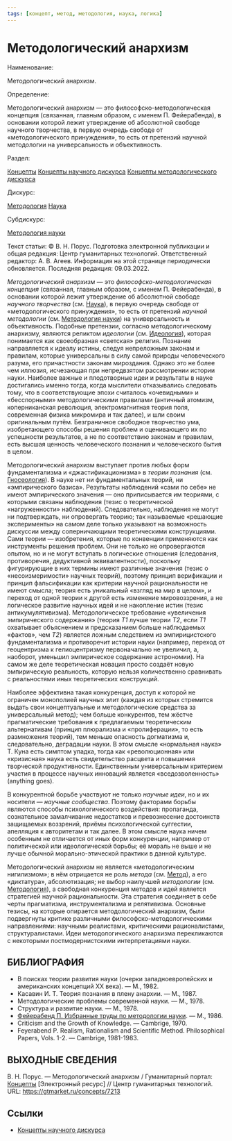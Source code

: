 ```yaml
---
tags: [концепт, метод, методология, наука, логика]
---
```

# Методологический анархизм

Наименование:

Методологический анархизм.

Определение:

Методологический анархизм — это философско-методологическая концепция (связанная, главным образом, с именем П. Фейерабенда), в основании которой лежит утверждение об абсолютной свободе научного творчества, в первую очередь свободе от «методологического принуждения», то есть от претензий научной методологии на универсальность и объективность.

Раздел:

[Концепты](https://gtmarket.ru/concepts/)  [Концепты научного дискурса](https://gtmarket.ru/concepts/scientific-concepts) [Концепты методологического дискурса](https://gtmarket.ru/concepts/methodological-concepts)

Дискурс:

[Методология](https://gtmarket.ru/concepts/6870) [Наука](https://gtmarket.ru/concepts/6860)

Субдискурс:

[Методология науки](https://gtmarket.ru/concepts/6872)

Текст статьи: © В. Н. Порус. Подготовка электронной публикации и общая редакция: Центр гуманитарных технологий. Ответственный редактор: А. В. Агеев. Информация на этой странице периодически обновляется. Последняя редакция: 09.03.2022.

_Методологический анархизм_ — это _философско-методологическая концепция_ (связанная, главным образом, с именем П. Фейерабенда), в основании которой лежит утверждение об абсолютной свободе _научного творчества_ (см. [Наука](https://gtmarket.ru/concepts/6860)), в первую очередь свободе от «методологического принуждения», то есть от претензий _научной методологии_ (см. [Методология науки](https://gtmarket.ru/concepts/6872)) на универсальность и объективность. Подобные претензии, согласно методологическому анархизму, являются реликтом _идеологии_ (см. [Идеология](https://gtmarket.ru/concepts/6869)), которая понимается как своеобразная «светская» религия. Познание направляется к идеалу истины, следуя непреложным законам и правилам, которые универсальны в силу самой природы человеческого разума, его причастности законам мироздания. Однако это не более чем иллюзия, исчезающая при непредвзятом рассмотрении истории науки. Наиболее важные и плодотворные идеи и результаты в науке достигались именно тогда, когда мыслители отказывались следовать тому, что в соответствующие эпохи считалось «очевидными» и «бесспорными» методологическими правилами (античный атомизм, коперниканская революция, электромагнитная теория поля, современная физика микромира и так далее), и шли своим оригинальным путём. Безграничное свободное творчество ума, изобретающего способы решения проблем и оценивающего их по успешности результатов, а не по соответствию законам и правилам, есть высшая ценность человеческого познания и человеческого бытия в целом.

Методологический анархизм выступает против любых форм фундаментализма и «джастификационизма» в _теории познания_ (см. [Гносеология](https://gtmarket.ru/concepts/7100)). В науке нет ни фундаментальных теорий, ни «эмпирического базиса». Результаты наблюдений «сами по себе» не имеют эмпирического значения — оно приписывается им теориями, с которыми связаны наблюдения (тезис о теоретической «нагруженности» наблюдений). Следовательно, наблюдения не могут ни подтверждать, ни опровергать теорию; так называемые «решающие эксперименты» на самом деле только указывают на возможность дискуссии между соперничающими теоретическими конструкциями. Сами теории — изобретения, которые по конвенции применяются как инструменты решения проблем. Они не только не опровергаются опытом, но и не могут вступать в логические отношения (следования, противоречия, дедуктивной эквивалентности), поскольку фигурирующие в них термины имеют различные значения (тезис о «несоизмеримости» научных теорий), поэтому принцип верификации и принцип фальсификации как критерии научной рациональности не имеют смысла; теория есть уникальный «взгляд на мир в целом», и переход от одной теории к другой есть изменение мировоззрения, а не логическое развитие научных идей и не накопление истин (тезис антикумулятивизма). Методологическое требование «увеличения эмпирического содержания» (теория _Τ1_ лучше теории _Т2_, если _Τ1_ охватывает объяснением и предсказанием больше наблюдаемых «фактов», чем _Т2_) является ложным следствием из эмпирицистского фундаментализма и противоречит истории науки (например, переход от геоцентризма к гелиоцентризму первоначально не увеличил, а, наоборот, уменьшил эмпирическое содержание астрономии). На самом же деле теоретическая новация просто создаёт новую эмпирическую реальность, которую нельзя количественно сравнивать с реальностями иных теоретических конструкций.

Наиболее эффективна такая конкуренция, доступ к которой не ограничен монополией научных элит (каждая из которых стремится выдать свои концептуальные и методологические средства за универсальный метод); чем больше конкурентов, тем жёстче прагматические требования к предлагаемым теоретическим альтернативам (принцип плюрализма и «пролиферации», то есть размножения теорий), тем меньше опасность догматизма и, следовательно, деградации науки. В этом смысле «нормальная наука» Т. Куна есть симптом упадка, тогда как «революционная» или «кризисная» наука есть свидетельство расцвета и повышения творческой продуктивности. Единственным универсальным критерием участия в процессе научных инноваций является «вседозволенность» (anything goes).

В конкурентной борьбе участвуют не только _научные идеи_, но и их носители — _научные сообщества_. Поэтому факторами борьбы являются способы психологического воздействия: пропаганда, сознательное замалчивание недостатков и превознесение достоинств защищаемых воззрений, приёмы психологической суггестии, апелляция к авторитетам и так далее. В этом смысле наука ничем особенным не отличается от иных форм конкуренции, например от политической или идеологической борьбы; её мораль не выше и не лучше обычной морально-этической практики в данной культуре.

Методологический анархизм не является «методологическим нигилизмом»; в нём отрицается не роль _метода_ (см. [Метод](https://gtmarket.ru/concepts/6871)), а его «диктатура», абсолютизация; не выбор наилучшей _методологии_ (см. [Методология](https://gtmarket.ru/concepts/6870)), а свободная конкуренция методов и идей является стратегией научной рациональности. Эта стратегия соединяет в себе черты прагматизма, инструментализма и релятивизма. Основные тезисы, на которые опирается методологический анархизм, были подвергнуты критике различными философско-методологическими направлениями: научными реалистами, критическими рационалистами, структуралистами. Идеи методологического анархизма перекликаются с некоторыми постмодернистскими интерпретациями науки.

## БИБЛИОГРАФИЯ

- В поисках теории развития науки (очерки западноевропейских и американских концепций XX века). — М., 1982.
- Касавин И. Т. Теория познания в плену анархии. — М., 1987.
- Методологические проблемы современной науки. — М., 1978.
- Структура и развитие науки. — М., 1978.
- [Фейерабенд П. Избранные труды по методологии науки](https://gtmarket.ru/library/basis/4745). — М., 1986.
- Criticism and the Growth of Knowledge. — Cambrige, 1970.
- Feyerabend P. Realism, Rationalism and Scientific Method. Philosophical Papers, Vols. 1-2. — Cambrige, 1981-1983.

## ВЫХОДНЫЕ СВЕДЕНИЯ

В. Н. Порус. — Методологический анархизм / Гуманитарный портал: [Концепты](https://gtmarket.ru/concepts/) [Электронный ресурс] // Центр гуманитарных технологий. URL: <https://gtmarket.ru/concepts/7213>

## Ссылки

- [Концепты научного дискурса](Концепты%20научного%20дискурса.md)
